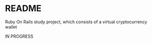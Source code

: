 # README

Ruby On Rails study project, which consists of a virtual cryptocurrency wallet

IN PROGRESS
